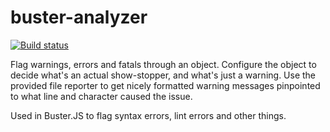 # buster-analyzer

[![Build status](https://secure.travis-ci.org/busterjs/buster-analyzer.png?branch=master)](http://travis-ci.org/busterjs/buster-analyzer)

Flag warnings, errors and fatals through an object. Configure the object to decide
what's an actual show-stopper, and what's just a warning. Use the provided file
reporter to get nicely formatted warning messages pinpointed to what line and
character caused the issue.

Used in Buster.JS to flag syntax errors, lint errors and other things.
